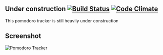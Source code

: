 ## Under construction [![Build Status](https://travis-ci.org/PragTob/pomodoro_tracker.png?branch=master)](https://travis-ci.org/PragTob/pomodoro_tracker) [![Code Climate](https://codeclimate.com/github/PragTob/pomodoro_tracker.png)](https://codeclimate.com/github/PragTob/pomodoro_tracker)
This pomodoro tracker is still heavily under construction

## Screenshot

![Pomodoro Tracker](https://rawgithub.com/PragTob/pomodoro_tracker/master/screenshot.png)
